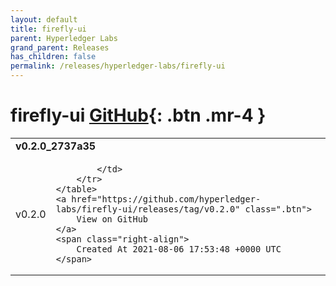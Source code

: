 ```yaml
---
layout: default
title: firefly-ui
parent: Hyperledger Labs
grand_parent: Releases
has_children: false
permalink: /releases/hyperledger-labs/firefly-ui
---
```


# firefly-ui <span class="fs-3 right-align">[GitHub](https://github.com/hyperledger-labs/firefly-ui){: .btn .mr-4 }</span>


<div>
    <table>
        <tr>
            <td colspan="2">
                <b>
                    v0.2.0_2737a35
                </b>
            </td>
        </tr>
        <tr>
            <td>
                <span class="chip">
                    v0.2.0
                </span>
            </td>
            <td>
                
            </td>
        </tr>
    </table>
    <a href="https://github.com/hyperledger-labs/firefly-ui/releases/tag/v0.2.0" class=".btn">
        View on GitHub
    </a>
    <span class="right-align">
        Created At 2021-08-06 17:53:48 +0000 UTC
    </span>
</div>

